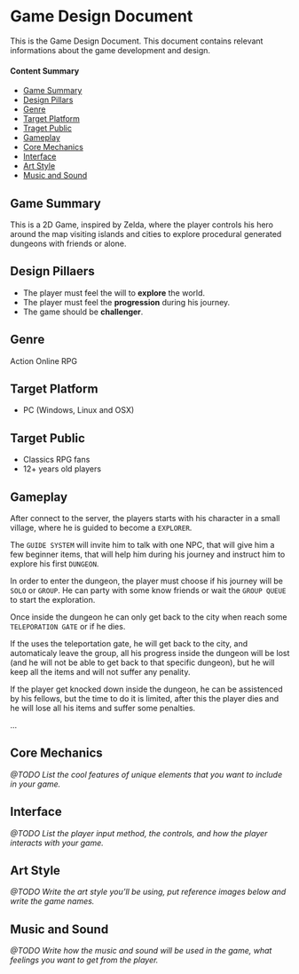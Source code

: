 # Game Design Document

This is the Game Design Document. This document contains relevant informations about the game development and design.

#### Content Summary

- [Game Summary](#game-summary)
- [Design Pillars](#design-pillars)
- [Genre](#genre)
- [Target Platform](#target-platform)
- [Traget Public](#target-public)
- [Gameplay](#gameplay)
- [Core Mechanics](#core-mechanics)
- [Interface](#interface)
- [Art Style](#art-style)
- [Music and Sound](#music-and-sound)

## Game Summary

This is a 2D Game, inspired by Zelda, where the player controls his hero around the map visiting islands and cities to explore procedural generated dungeons with friends or alone.

## Design Pillaers

- The player must feel the will to **explore** the world.
- The player must feel the **progression** during his journey.
- The game should be **challenger**.

## Genre

Action Online RPG

## Target Platform

- PC (Windows, Linux and OSX)

## Target Public

- Classics RPG fans
- 12+ years old players

## Gameplay

After connect to the server, the players starts with his character in a small village, where he is guided to become a `EXPLORER`.

The `GUIDE SYSTEM` will invite him to talk with one NPC, that will give him a few beginner items, that will help him during his journey and instruct him to explore his first `DUNGEON`.

In order to enter the dungeon,  the player must choose if his journey will be `SOLO` or `GROUP`. He can party with some know friends or wait the `GROUP QUEUE` to start the exploration.

Once inside the dungeon he can only get back to the city when reach some `TELEPORATION GATE` or if he dies.

If the uses the teleportation gate, he will get back to the city, and automaticaly leave the group, all his progress inside the dungeon will be lost (and he will not be able to get back to that specific dungeon), but he will keep all the items and will not suffer any penality.

If the player get knocked down inside the dungeon, he can be assistenced by his fellows, but the time to do it is limited, after this the player dies and he will lose all his items and suffer some penalties.

...

## Core Mechanics

*@TODO List the cool features of unique elements that you want to include in your game.*

## Interface

*@TODO List the player input method, the controls, and how the player interacts with your game.*

## Art Style

*@TODO Write the art style you’ll be using, put reference images below and write the game names.*

## Music and Sound

*@TODO Write how the music and sound will be used in the game, what feelings you want to get from the player.*
